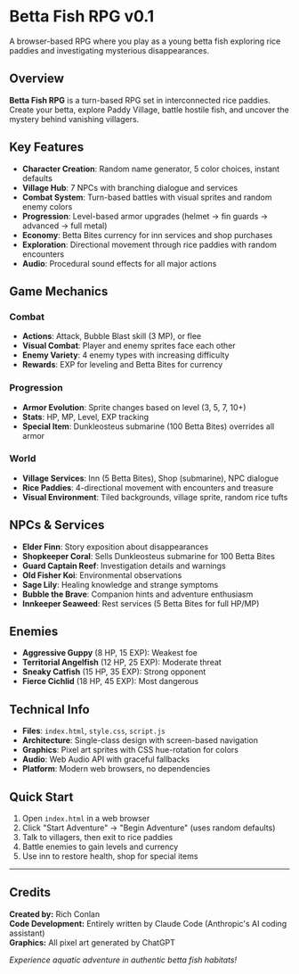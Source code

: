 # Betta Fish RPG v0.1

A browser-based RPG where you play as a young betta fish exploring rice paddies and investigating mysterious disappearances.

## Overview

**Betta Fish RPG** is a turn-based RPG set in interconnected rice paddies. Create your betta, explore Paddy Village, battle hostile fish, and uncover the mystery behind vanishing villagers.

## Key Features

- **Character Creation**: Random name generator, 5 color choices, instant defaults
- **Village Hub**: 7 NPCs with branching dialogue and services
- **Combat System**: Turn-based battles with visual sprites and random enemy colors
- **Progression**: Level-based armor upgrades (helmet → fin guards → advanced → full metal)
- **Economy**: Betta Bites currency for inn services and shop purchases
- **Exploration**: Directional movement through rice paddies with random encounters
- **Audio**: Procedural sound effects for all major actions

## Game Mechanics

### Combat
- **Actions**: Attack, Bubble Blast skill (3 MP), or flee
- **Visual Combat**: Player and enemy sprites face each other
- **Enemy Variety**: 4 enemy types with increasing difficulty
- **Rewards**: EXP for leveling and Betta Bites for currency

### Progression
- **Armor Evolution**: Sprite changes based on level (3, 5, 7, 10+)
- **Stats**: HP, MP, Level, EXP tracking
- **Special Item**: Dunkleosteus submarine (100 Betta Bites) overrides all armor

### World
- **Village Services**: Inn (5 Betta Bites), Shop (submarine), NPC dialogue
- **Rice Paddies**: 4-directional movement with encounters and treasure
- **Visual Environment**: Tiled backgrounds, village sprite, random rice tufts

## NPCs & Services

- **Elder Finn**: Story exposition about disappearances
- **Shopkeeper Coral**: Sells Dunkleosteus submarine for 100 Betta Bites
- **Guard Captain Reef**: Investigation details and warnings
- **Old Fisher Koi**: Environmental observations
- **Sage Lily**: Healing knowledge and strange symptoms
- **Bubble the Brave**: Companion hints and adventure enthusiasm
- **Innkeeper Seaweed**: Rest services (5 Betta Bites for full HP/MP)

## Enemies

- **Aggressive Guppy** (8 HP, 15 EXP): Weakest foe
- **Territorial Angelfish** (12 HP, 25 EXP): Moderate threat  
- **Sneaky Catfish** (15 HP, 35 EXP): Strong opponent
- **Fierce Cichlid** (18 HP, 45 EXP): Most dangerous

## Technical Info

- **Files**: `index.html`, `style.css`, `script.js`
- **Architecture**: Single-class design with screen-based navigation
- **Graphics**: Pixel art sprites with CSS hue-rotation for colors
- **Audio**: Web Audio API with graceful fallbacks
- **Platform**: Modern web browsers, no dependencies

## Quick Start

1. Open `index.html` in a web browser
2. Click "Start Adventure" → "Begin Adventure" (uses random defaults)
3. Talk to villagers, then exit to rice paddies
4. Battle enemies to gain levels and currency
5. Use inn to restore health, shop for special items

---

## Credits

**Created by:** Rich Conlan  
**Code Development:** Entirely written by Claude Code (Anthropic's AI coding assistant)  
**Graphics:** All pixel art generated by ChatGPT  

*Experience aquatic adventure in authentic betta fish habitats!*